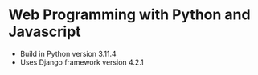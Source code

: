 # Web Programming with Python and Javascript

- Build in Python version 3.11.4
- Uses Django framework version 4.2.1